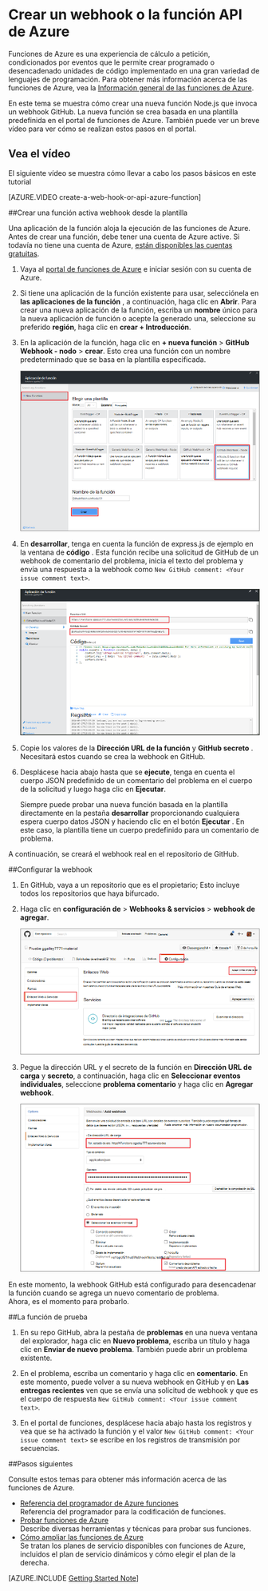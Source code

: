 <properties
   pageTitle="Crear un enlace de web o de la función API Azure | Microsoft Azure"
   description="Utilizar funciones de Azure para crear una función que se invoca un WebHook o API de llamadas."
   services="azure-functions"
   documentationCenter="na"
   authors="ggailey777"
   manager="erikre"
   editor=""
   tags=""
   />

<tags
   ms.service="functions"
   ms.devlang="multiple"
   ms.topic="get-started-article"
   ms.tgt_pltfrm="multiple"
   ms.workload="na"
   ms.date="08/30/2016"
   ms.author="glenga"/>
   
# <a name="create-a-webhook-or-api-azure-function"></a>Crear un webhook o la función API de Azure

Funciones de Azure es una experiencia de cálculo a petición, condicionados por eventos que le permite crear programado o desencadenado unidades de código implementado en una gran variedad de lenguajes de programación. Para obtener más información acerca de las funciones de Azure, vea la [Información general de las funciones de Azure](functions-overview.md).

En este tema se muestra cómo crear una nueva función Node.js que invoca un webhook GitHub. La nueva función se crea basada en una plantilla predefinida en el portal de funciones de Azure. También puede ver un breve vídeo para ver cómo se realizan estos pasos en el portal.

## <a name="watch-the-video"></a>Vea el vídeo

El siguiente vídeo se muestra cómo llevar a cabo los pasos básicos en este tutorial 

[AZURE.VIDEO create-a-web-hook-or-api-azure-function]

##<a name="create-a-webhook-triggered-function-from-the-template"></a>Crear una función activa webhook desde la plantilla

Una aplicación de la función aloja la ejecución de las funciones de Azure. Antes de crear una función, debe tener una cuenta de Azure active. Si todavía no tiene una cuenta de Azure, [están disponibles las cuentas gratuitas](https://azure.microsoft.com/free/). 

1. Vaya al [portal de funciones de Azure](https://functions.azure.com/signin) e iniciar sesión con su cuenta de Azure.

2. Si tiene una aplicación de la función existente para usar, selecciónela en **las aplicaciones de la función** , a continuación, haga clic en **Abrir**. Para crear una nueva aplicación de la función, escriba un **nombre** único para la nueva aplicación de función o acepte la generado una, seleccione su preferido **región**, haga clic en **crear + Introducción**. 

3. En la aplicación de la función, haga clic en **+ nueva función** > **GitHub Webhook - nodo** > **crear**. Esto crea una función con un nombre predeterminado que se basa en la plantilla especificada. 

    ![Crear nueva función de webhook GitHub](./media/functions-create-a-web-hook-or-api-function/functions-create-new-github-webhook.png) 

4. En **desarrollar**, tenga en cuenta la función de express.js de ejemplo en la ventana de **código** . Esta función recibe una solicitud de GitHub de un webhook de comentario del problema, inicia el texto del problema y envía una respuesta a la webhook como `New GitHub comment: <Your issue comment text>`.


    ![Crear nueva función de webhook GitHub](./media/functions-create-a-web-hook-or-api-function/functions-new-webhook-in-portal.png) 

5. Copie los valores de la **Dirección URL de la función** y **GitHub secreto** . Necesitará estos cuando se crea la webhook en GitHub. 

6. Desplácese hacia abajo hasta que se **ejecute**, tenga en cuenta el cuerpo JSON predefinido de un comentario del problema en el cuerpo de la solicitud y luego haga clic en **Ejecutar**. 
 
    Siempre puede probar una nueva función basada en la plantilla directamente en la pestaña **desarrollar** proporcionando cualquiera espera cuerpo datos JSON y haciendo clic en el botón **Ejecutar** . En este caso, la plantilla tiene un cuerpo predefinido para un comentario de problema. 
 
A continuación, se creará el webhook real en el repositorio de GitHub.

##<a name="configure-the-webhook"></a>Configurar la webhook

1. En GitHub, vaya a un repositorio que es el propietario; Esto incluye todos los repositorios que haya bifurcado.
 
2. Haga clic en **configuración de** > **Webhooks & servicios** > **webhook de agregar**.

    ![Crear nueva función de webhook GitHub](./media/functions-create-a-web-hook-or-api-function/functions-create-new-github-webhook-2.png)   

3. Pegue la dirección URL y el secreto de la función en **Dirección URL de carga** y **secreto**, a continuación, haga clic en **Seleccionar eventos individuales**, seleccione **problema comentario** y haga clic en **Agregar webhook**.

    ![Crear nueva función de webhook GitHub](./media/functions-create-a-web-hook-or-api-function/functions-create-new-github-webhook-3.png) 

En este momento, la webhook GitHub está configurado para desencadenar la función cuando se agrega un nuevo comentario de problema.  
Ahora, es el momento para probarlo.

##<a name="test-the-function"></a>La función de prueba

1. En su repo GitHub, abra la pestaña de **problemas** en una nueva ventana del explorador, haga clic en **Nuevo problema**, escriba un título y haga clic en **Enviar de nuevo problema**. También puede abrir un problema existente.

2. En el problema, escriba un comentario y haga clic en **comentario**. En este momento, puede volver a su nueva webhook en GitHub y en **Las entregas recientes** ven que se envía una solicitud de webhook y que es el cuerpo de respuesta `New GitHub comment: <Your issue comment text>`.

3. En el portal de funciones, desplácese hacia abajo hasta los registros y vea que se ha activado la función y el valor `New GitHub comment: <Your issue comment text>` se escribe en los registros de transmisión por secuencias.


##<a name="next-steps"></a>Pasos siguientes

Consulte estos temas para obtener más información acerca de las funciones de Azure.

+ [Referencia del programador de Azure funciones](functions-reference.md)  
Referencia del programador para la codificación de funciones.
+ [Probar funciones de Azure](functions-test-a-function.md)  
Describe diversas herramientas y técnicas para probar sus funciones.
+ [Cómo ampliar las funciones de Azure](functions-scale.md)  
Se tratan los planes de servicio disponibles con funciones de Azure, incluidos el plan de servicio dinámicos y cómo elegir el plan de la derecha.  


[AZURE.INCLUDE [Getting Started Note](../../includes/functions-get-help.md)]
